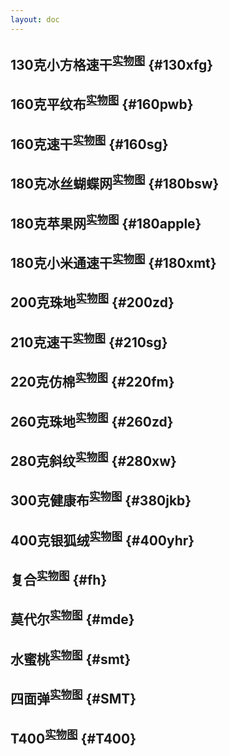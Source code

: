 ```yaml
---
layout: doc
---
```


## 130克小方格速干<sup>[实物图](./physical-map.md#130xfg)</sup> {#130xfg}
<SwiperZoom :imagePaths="xfgDetails" :VideoPath="xfgVideoPath" FabricVideo="130克小方格速干视频"/>

## 160克平纹布<sup>[实物图](./physical-map.md#160pwb)</sup> {#160pwb}
<SwiperZoom :imagePaths="pwbDetails" :VideoPath="pwbVideoPath" FabricVideo="160克平纹布视频"/>

## 160克速干<sup>[实物图](./physical-map.md#160sg)</sup> {#160sg}
<SwiperZoom :imagePaths="suGanDetails" :VideoPath="suGanVideoPath" FabricVideo="160克速干视频"/>

## 180克冰丝蝴蝶网<sup>[实物图](./physical-map.md#180bsw)</sup> {#180bsw}
<SwiperZoom :imagePaths="hdwDetails" :VideoPath="hdwVideoPath" FabricVideo=""/>

## 180克苹果网<sup>[实物图](./physical-map.md#180apple)</sup> {#180apple}
<SwiperZoom :imagePaths="appleDetails" :VideoPath="appleVideoPath" FabricVideo=""/>

## 180克小米通速干<sup>[实物图](./physical-map.md#180xmt)</sup> {#180xmt}
<SwiperZoom :imagePaths="xmtDetails" :VideoPath="xmtVideoPath" FabricVideo="180克小米通速干视频"/>

## 200克珠地<sup>[实物图](./physical-map.md#200zd)</sup> {#200zd}
<SwiperZoom :imagePaths="zdDetails" :VideoPath="zdVideoPath" FabricVideo='200克珠地视频'/>

## 210克速干<sup>[实物图](./physical-map.md#210sg)</sup> {#210sg}
<SwiperZoom :imagePaths="SGDetails" :VideoPath="SGVideoPath" FabricVideo='210克速干视频'/>

## 220克仿棉<sup>[实物图](./physical-map.md#220fm)</sup> {#220fm}
<SwiperZoom :imagePaths="fmDetails" :VideoPath="fmVideoPath" FabricVideo='220克仿棉视频'/>

## 260克珠地<sup>[实物图](./physical-map.md#260zd)</sup> {#260zd}
<SwiperZoom :imagePaths="ZDDetails" :VideoPath="ZDVideoPath" FabricVideo='260克珠地视频'/>

## 280克斜纹<sup>[实物图](./physical-map.md#280xw)</sup> {#280xw}
<SwiperZoom :imagePaths="xwDetails" :VideoPath="xwVideoPath" FabricVideo='280克斜纹视频'/>

## 300克健康布<sup>[实物图](./physical-map.md#380jkb)</sup> {#380jkb}
<SwiperZoom :imagePaths="jkbDetails" :VideoPath="jkbVideoPath" FabricVideo='300克健康布视频'/>

## 400克银狐绒<sup>[实物图](./physical-map.md#400yhr)</sup> {#400yhr}
<SwiperZoom :imagePaths="yhrDetails" :VideoPath="yhrVideoPath" FabricVideo='400克银狐绒视频'/>

## 复合<sup>[实物图](./physical-map.md#fh)</sup> {#fh}
<SwiperZoom :imagePaths="fhDetails" :VideoPath="fhVideoPath" FabricVideo='复合视频'/>

## 莫代尔<sup>[实物图](./physical-map.md#mde)</sup> {#mde}
<SwiperZoom :imagePaths="mdeDetails" :VideoPath="mdeVideoPath" FabricVideo='莫代尔视频'/>

## 水蜜桃<sup>[实物图](./physical-map.md#smt)</sup> {#smt}
<SwiperZoom :imagePaths="smtDetails" :VideoPath="smtVideoPath" FabricVideo='水蜜桃视频'/>

## 四面弹<sup>[实物图](./physical-map.md#SMT)</sup> {#SMT}
<SwiperZoom :imagePaths="SmtDetails" :VideoPath="SmtVideoPath" FabricVideo=''/>

## T400<sup>[实物图](./physical-map.md#T400)</sup> {#T400}
<SwiperZoom :imagePaths="T400Details" :VideoPath="T400VideoPath" FabricVideo=''/>




<script setup>
import { FabricImgs } from '../components/data/PhysicalMap.js'

//130克小方格速干
const xfgDetails = FabricImgs.xfgDetails
const xfgVideoPath= ['/else/实物图/fabricDetail/130克小方格速干/v.mp4']
//160克平纹布
const pwbDetails = FabricImgs.pwbDetails
const pwbVideoPath= ['/else/实物图/fabricDetail/160克平纹布/v.mp4']
//160速干
const suGanDetails = FabricImgs.suGanDetails
const suGanVideoPath= ['/else/实物图/fabricDetail/160克速干/v.mp4']
//180克冰丝蝴蝶网
const hdwDetails = FabricImgs.hdwDetails
const hdwVideoPath= ['/else/实物图/fabricDetail/180克冰丝蝴蝶网/v.mp4']
//180克苹果网
const appleDetails = FabricImgs.appleDetails
const appleVideoPath= ['/else/实物图/fabricDetail/180克苹果网/v.mp4']
//180克小米通速干
const xmtDetails = FabricImgs.xmtDetails
const xmtVideoPath= ['/else/实物图/fabricDetail/180克小米通速干/v.mp4']
//200克珠地
const zdDetails = FabricImgs.zdDetails
const zdVideoPath= ['/else/实物图/fabricDetail/200克珠地/v.mp4']
//210克速干
const SGDetails = FabricImgs.sgDetails
const SGVideoPath= ['/else/实物图/fabricDetail/210克速干/v.mp4']
//220克仿棉
const fmDetails = FabricImgs.fmDetails
const fmVideoPath= ['/else/实物图/fabricDetail/220克仿棉/v.mp4']
//260克珠地
const ZDDetails = FabricImgs.ZDDetails
const ZDVideoPath= ['/else/实物图/fabricDetail/260克珠地/v.mp4']
//280克斜纹
const xwDetails = FabricImgs.xwDetails
const xwVideoPath= ['/else/实物图/fabricDetail/280克斜纹/v.mp4']
//300克健康布
const jkbDetails = FabricImgs.jkbDetails
const jkbVideoPath= ['/else/实物图/fabricDetail/300克健康布/v.mp4']
//400克银狐绒
const yhrDetails = FabricImgs.yhrDetails
const yhrVideoPath= ['/else/实物图/fabricDetail/400克银狐绒/v.mp4']
//复合
const fhDetails = FabricImgs.fhDetails
const fhVideoPath= ['/else/实物图/fabricDetail/复合/v.mp4']
//莫代尔
const mdeDetails = FabricImgs.mdeDetails
const mdeVideoPath= ['/else/实物图/fabricDetail/莫代尔/v.mp4']
//水蜜桃
const smtDetails = FabricImgs.smtDetails
const smtVideoPath= ['/else/实物图/fabricDetail/水蜜桃/v.mp4']
//四面弹
const SmtDetails = FabricImgs.SmtDetails
const SmtVideoPath= ['/else/实物图/fabricDetail/四面弹/v.mp4']
//T400
const T400Details = FabricImgs.T400Details
const T400VideoPath= ['/else/实物图/fabricDetail/T400/v.mp4']

</script>

<style scope>
video{
  border-radius:10px;
}
</style>